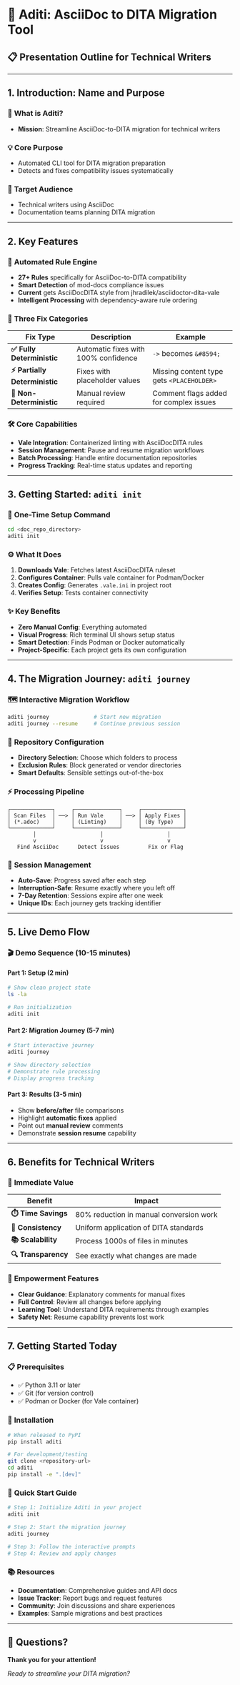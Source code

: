 # 🚀 Aditi: AsciiDoc to DITA Migration Tool

## 📋 Presentation Outline for Technical Writers

---

## 1. Introduction: Name and Purpose

### 🎯 **What is Aditi?**
- **Mission**: Streamline AsciiDoc-to-DITA migration for technical writers

### 💡 **Core Purpose**
- Automated CLI tool for DITA migration preparation
- Detects and fixes compatibility issues systematically

### 👥 **Target Audience**
- Technical writers using AsciiDoc
- Documentation teams planning DITA migration

---

## 2. Key Features

### 🔧 **Automated Rule Engine**
- **27+ Rules** specifically for AsciiDoc-to-DITA compatibility
- **Smart Detection** of mod-docs compliance issues
- **Current** gets AsciiDocDITA style from jhradilek/asciidoctor-dita-vale
- **Intelligent Processing** with dependency-aware rule ordering

### 🎨 **Three Fix Categories**

| Fix Type | Description | Example |
|----------|-------------|----------|
| **✅ Fully Deterministic** | Automatic fixes with 100% confidence | `->` becomes `&#8594;` |
| **⚡ Partially Deterministic** | Fixes with placeholder values | Missing content type gets `<PLACEHOLDER>` |
| **📝 Non-Deterministic** | Manual review required | Comment flags added for complex issues |

### 🛠️ **Core Capabilities**
- **Vale Integration**: Containerized linting with AsciiDocDITA rules
- **Session Management**: Pause and resume migration workflows
- **Batch Processing**: Handle entire documentation repositories
- **Progress Tracking**: Real-time status updates and reporting

---

## 3. Getting Started: `aditi init`

### 🏁 **One-Time Setup Command**
```bash
cd <doc_repo_directory>
aditi init
```

### ⚙️ **What It Does**
1. **Downloads Vale**: Fetches latest AsciiDocDITA ruleset
2. **Configures Container**: Pulls vale container for Podman/Docker
3. **Creates Config**: Generates `.vale.ini` in project root
4. **Verifies Setup**: Tests container connectivity

### ✨ **Key Benefits**
- **Zero Manual Config**: Everything automated
- **Visual Progress**: Rich terminal UI shows setup status
- **Smart Detection**: Finds Podman or Docker automatically
- **Project-Specific**: Each project gets its own configuration

---

## 4. The Migration Journey: `aditi journey`

### 🗺️ **Interactive Migration Workflow**
```bash
aditi journey              # Start new migration
aditi journey --resume     # Continue previous session
```

### 📁 **Repository Configuration**
- **Directory Selection**: Choose which folders to process
- **Exclusion Rules**: Block generated or vendor directories
- **Smart Defaults**: Sensible settings out-of-the-box

### ⚡ **Processing Pipeline**

```
┌─────────────┐     ┌──────────────┐     ┌─────────────┐
│ Scan Files  │ ──> │ Run Vale     │ ──> │ Apply Fixes │
│ (*.adoc)    │     │ (Linting)    │     │ (By Type)   │
└─────────────┘     └──────────────┘     └─────────────┘
        │                    │                    │
        v                    v                    v
   Find AsciiDoc      Detect Issues         Fix or Flag
```

### 💾 **Session Management**
- **Auto-Save**: Progress saved after each step
- **Interruption-Safe**: Resume exactly where you left off
- **7-Day Retention**: Sessions expire after one week
- **Unique IDs**: Each journey gets tracking identifier

---

## 5. Live Demo Flow

### 🎬 **Demo Sequence** (10-15 minutes)

#### **Part 1: Setup** (2 min)
```bash
# Show clean project state
ls -la

# Run initialization
aditi init
```

#### **Part 2: Migration Journey** (5-7 min)
```bash
# Start interactive journey
aditi journey

# Show directory selection
# Demonstrate rule processing
# Display progress tracking
```

#### **Part 3: Results** (3-5 min)
- Show **before/after** file comparisons
- Highlight **automatic fixes** applied
- Point out **manual review** comments
- Demonstrate **session resume** capability


---

## 6. Benefits for Technical Writers

### 🎯 **Immediate Value**

| Benefit | Impact |
|---------|--------|
| **⏱️ Time Savings** | 80% reduction in manual conversion work |
| **🎨 Consistency** | Uniform application of DITA standards |
| **📚 Scalability** | Process 1000s of files in minutes |
| **🔍 Transparency** | See exactly what changes are made |

### 💪 **Empowerment Features**
- **Clear Guidance**: Explanatory comments for manual fixes
- **Full Control**: Review all changes before applying
- **Learning Tool**: Understand DITA requirements through examples
- **Safety Net**: Resume capability prevents lost work

---

## 7. Getting Started Today

### 📋 **Prerequisites**
- ✅ Python 3.11 or later
- ✅ Git (for version control)
- ✅ Podman or Docker (for Vale container)

### 🚀 **Installation**
```bash
# When released to PyPI
pip install aditi

# For development/testing
git clone <repository-url>
cd aditi
pip install -e ".[dev]"
```

### 🎯 **Quick Start Guide**
```bash
# Step 1: Initialize Aditi in your project
aditi init

# Step 2: Start the migration journey
aditi journey

# Step 3: Follow the interactive prompts
# Step 4: Review and apply changes
```

### 📚 **Resources**
- **Documentation**: Comprehensive guides and API docs
- **Issue Tracker**: Report bugs and request features
- **Community**: Join discussions and share experiences
- **Examples**: Sample migrations and best practices

---

## 📧 Questions?

**Thank you for your attention!**

*Ready to streamline your DITA migration?*